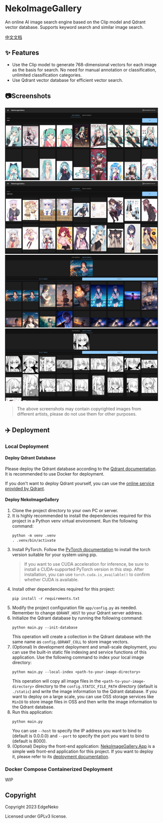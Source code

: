 # NekoImageGallery

An online AI image search engine based on the Clip model and Qdrant vector database. Supports keyword search and similar image search.

[中文文档](readme_cn.md)

## ✨ Features

- Use the Clip model to generate 768-dimensional vectors for each image as the basis for search. No need for manual annotation or classification, unlimited classification categories.
- Use Qdrant vector database for efficient vector search.

## 📷Screenshots

![Screenshot1](web/screenshots/1.png)
![Screenshot2](web/screenshots/2.png)
![Screenshot3](web/screenshots/3.png)
![Screenshot4](web/screenshots/4.png)

> The above screenshots may contain copyrighted images from different artists, please do not use them for other purposes.

## ✈️ Deployment

### Local Deployment
#### Deploy Qdrant Database

Please deploy the Qdrant database according to the [Qdrant documentation](https://qdrant.tech/documentation/quick-start/). It is recommended to use Docker for deployment.

If you don't want to deploy Qdrant yourself, you can use the [online service provided by Qdrant](https://qdrant.tech/documentation/cloud/).

#### Deploy NekoImageGallery
1. Clone the project directory to your own PC or server.
2. It is highly recommended to install the dependencies required for this project in a Python venv virtual environment. Run the following command:
    ```shell
    python -m venv .venv
    . .venv/bin/activate
    ```
3. Install PyTorch. Follow the [PyTorch documentation](https://pytorch.org/get-started/locally/) to install the torch version suitable for your system using pip.
   > If you want to use CUDA acceleration for inference, be sure to install a CUDA-supported PyTorch version in this step. After installation, you can use `torch.cuda.is_available()` to confirm whether CUDA is available.
4. Install other dependencies required for this project:
    ```shell
    pip install -r requirements.txt
    ```
5. Modify the project configuration file `app/config.py` as needed. Remember to change `QDRANT_HOST` to your Qdrant server address.
6. Initialize the Qdrant database by running the following command:
    ```shell
    python main.py --init-database
    ```
   This operation will create a collection in the Qdrant database with the same name as `config.QDRANT_COLL` to store image vectors.
7. (Optional) In development deployment and small-scale deployment, you can use the built-in static file indexing and service functions of this application. Use the following command to index your local image directory:
    ```shell
   python main.py --local-index <path-to-your-image-directory>
    ```
   This operation will copy all image files in the `<path-to-your-image-directory>` directory to the `config.STATIC_FILE_PATH` directory (default is `./static`) and write the image information to the Qdrant database.
   If you want to deploy on a large scale, you can use OSS storage services like `MinIO` to store image files in OSS and then write the image information to the Qdrant database.
8. Run this application:
    ```shell
    python main.py
    ```
   You can use `--host` to specify the IP address you want to bind to (default is 0.0.0.0) and `--port` to specify the port you want to bind to (default is 8000).
9. (Optional) Deploy the front-end application: [NekoImageGallery.App](https://github.com/hv0905/NekoImageGallery.App) is a simple web front-end application for this project. If you want to deploy it, please refer to its [deployment documentation](https://github.com/hv0905/NekoImageGallery.App).

### Docker Compose Containerized Deployment

WIP

## Copyright

Copyright 2023 EdgeNeko

Licensed under GPLv3 license.